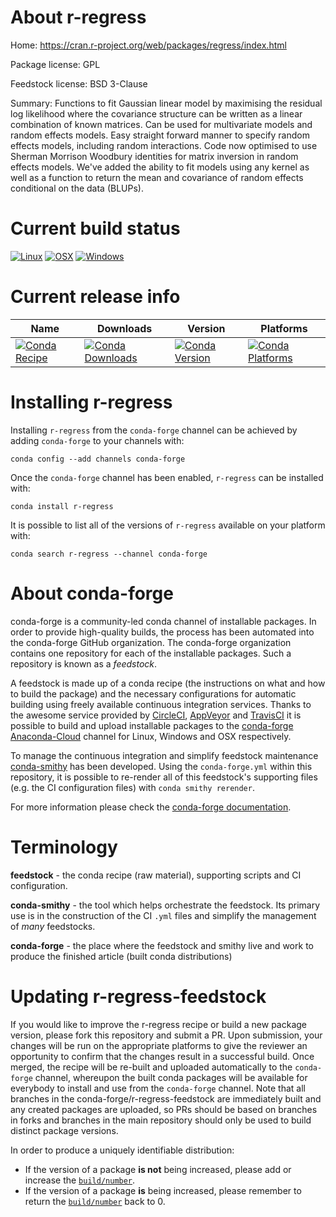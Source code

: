 About r-regress
===============

Home: https://cran.r-project.org/web/packages/regress/index.html

Package license: GPL

Feedstock license: BSD 3-Clause

Summary: Functions to fit Gaussian linear model by maximising the residual log likelihood where the covariance structure can be written as a linear combination of known matrices.  Can be used for multivariate models and random effects models.  Easy straight forward manner to specify random effects models, including random interactions. Code now optimised to use Sherman Morrison Woodbury identities for matrix inversion in random effects models. We've added the ability to fit models using any kernel as well as a function to return the mean and covariance of random effects conditional on the data (BLUPs).



Current build status
====================

[![Linux](https://img.shields.io/circleci/project/github/conda-forge/r-regress-feedstock/master.svg?label=Linux)](https://circleci.com/gh/conda-forge/r-regress-feedstock)
[![OSX](https://img.shields.io/travis/conda-forge/r-regress-feedstock/master.svg?label=macOS)](https://travis-ci.org/conda-forge/r-regress-feedstock)
[![Windows](https://img.shields.io/appveyor/ci/conda-forge/r-regress-feedstock/master.svg?label=Windows)](https://ci.appveyor.com/project/conda-forge/r-regress-feedstock/branch/master)

Current release info
====================

| Name | Downloads | Version | Platforms |
| --- | --- | --- | --- |
| [![Conda Recipe](https://img.shields.io/badge/recipe-r--regress-green.svg)](https://anaconda.org/conda-forge/r-regress) | [![Conda Downloads](https://img.shields.io/conda/dn/conda-forge/r-regress.svg)](https://anaconda.org/conda-forge/r-regress) | [![Conda Version](https://img.shields.io/conda/vn/conda-forge/r-regress.svg)](https://anaconda.org/conda-forge/r-regress) | [![Conda Platforms](https://img.shields.io/conda/pn/conda-forge/r-regress.svg)](https://anaconda.org/conda-forge/r-regress) |

Installing r-regress
====================

Installing `r-regress` from the `conda-forge` channel can be achieved by adding `conda-forge` to your channels with:

```
conda config --add channels conda-forge
```

Once the `conda-forge` channel has been enabled, `r-regress` can be installed with:

```
conda install r-regress
```

It is possible to list all of the versions of `r-regress` available on your platform with:

```
conda search r-regress --channel conda-forge
```


About conda-forge
=================

conda-forge is a community-led conda channel of installable packages.
In order to provide high-quality builds, the process has been automated into the
conda-forge GitHub organization. The conda-forge organization contains one repository
for each of the installable packages. Such a repository is known as a *feedstock*.

A feedstock is made up of a conda recipe (the instructions on what and how to build
the package) and the necessary configurations for automatic building using freely
available continuous integration services. Thanks to the awesome service provided by
[CircleCI](https://circleci.com/), [AppVeyor](https://www.appveyor.com/)
and [TravisCI](https://travis-ci.org/) it is possible to build and upload installable
packages to the [conda-forge](https://anaconda.org/conda-forge)
[Anaconda-Cloud](https://anaconda.org/) channel for Linux, Windows and OSX respectively.

To manage the continuous integration and simplify feedstock maintenance
[conda-smithy](https://github.com/conda-forge/conda-smithy) has been developed.
Using the ``conda-forge.yml`` within this repository, it is possible to re-render all of
this feedstock's supporting files (e.g. the CI configuration files) with ``conda smithy rerender``.

For more information please check the [conda-forge documentation](https://conda-forge.org/docs/).

Terminology
===========

**feedstock** - the conda recipe (raw material), supporting scripts and CI configuration.

**conda-smithy** - the tool which helps orchestrate the feedstock.
                   Its primary use is in the construction of the CI ``.yml`` files
                   and simplify the management of *many* feedstocks.

**conda-forge** - the place where the feedstock and smithy live and work to
                  produce the finished article (built conda distributions)


Updating r-regress-feedstock
============================

If you would like to improve the r-regress recipe or build a new
package version, please fork this repository and submit a PR. Upon submission,
your changes will be run on the appropriate platforms to give the reviewer an
opportunity to confirm that the changes result in a successful build. Once
merged, the recipe will be re-built and uploaded automatically to the
`conda-forge` channel, whereupon the built conda packages will be available for
everybody to install and use from the `conda-forge` channel.
Note that all branches in the conda-forge/r-regress-feedstock are
immediately built and any created packages are uploaded, so PRs should be based
on branches in forks and branches in the main repository should only be used to
build distinct package versions.

In order to produce a uniquely identifiable distribution:
 * If the version of a package **is not** being increased, please add or increase
   the [``build/number``](https://conda.io/docs/user-guide/tasks/build-packages/define-metadata.html#build-number-and-string).
 * If the version of a package **is** being increased, please remember to return
   the [``build/number``](https://conda.io/docs/user-guide/tasks/build-packages/define-metadata.html#build-number-and-string)
   back to 0.
